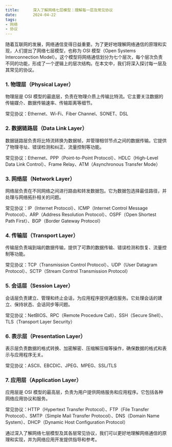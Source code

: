 ```yaml
---
title:      深入了解网络七层模型：理解每一层及常见协议
date:       2024-04-22
tags:
- 网络
- 协议
--- 
```


随着互联网的发展，网络通信变得日益重要。为了更好地理解网络通信的原理和实现，人们提出了网络七层模型，也称为 OSI 模型（Open Systems Interconnection Model）。这个模型将网络通信划分为七个层次，每个层次负责不同的功能，形成了一个逻辑上的层次结构。在本文中，我们将深入探讨每一层及其常见的协议。

### 1. 物理层（Physical Layer）

物理层是 OSI 模型的最底层，负责在物理介质上传输比特流。它主要关注数据的传输媒介、数据传输速率、传输距离等细节。

常见协议：Ethernet、Wi-Fi、Fiber Channel、SONET、DSL

### 2. 数据链路层（Data Link Layer）

数据链路层负责将比特流转换为数据帧，并管理相邻节点之间的数据传输。它提供了物理寻址、错误检测和纠正、流量控制等功能。

常见协议：Ethernet、PPP（Point-to-Point Protocol）、HDLC（High-Level Data Link Control）、Frame Relay、ATM（Asynchronous Transfer Mode）

### 3. 网络层（Network Layer）

网络层负责在不同网络之间进行路由和转发数据包。它为数据包选择最佳路径，并处理与网络拓扑相关的问题。

常见协议：IP（Internet Protocol）、ICMP（Internet Control Message Protocol）、ARP（Address Resolution Protocol）、OSPF（Open Shortest Path First）、BGP（Border Gateway Protocol）

### 4. 传输层（Transport Layer）

传输层负责端到端的数据传输，提供了可靠的数据传输、错误检测和恢复、流量控制等功能。

常见协议：TCP（Transmission Control Protocol）、UDP（User Datagram Protocol）、SCTP（Stream Control Transmission Protocol）

### 5. 会话层（Session Layer）

会话层负责建立、管理和终止会话，为应用程序提供通信服务。它处理会话的建立、保持状态、会话同步等问题。

常见协议：NetBIOS、RPC（Remote Procedure Call）、SSH（Secure Shell）、TLS（Transport Layer Security）

### 6. 表示层（Presentation Layer）

表示层负责数据的格式转换、加密解密、压缩解压缩等操作，确保数据的格式和表示与应用程序无关。

常见协议：ASCII、EBCDIC、JPEG、MPEG、SSL/TLS

### 7. 应用层（Application Layer）

应用层是 OSI 模型的最高层，负责为用户提供网络服务和应用程序。它包括各种网络应用协议和服务。

常见协议：HTTP（Hypertext Transfer Protocol）、FTP（File Transfer Protocol）、SMTP（Simple Mail Transfer Protocol）、DNS（Domain Name System）、DHCP（Dynamic Host Configuration Protocol）

通过深入了解网络七层模型及其各层常见协议，我们可以更好地理解网络通信的原理和实现，并为网络应用开发提供指导和参考。
